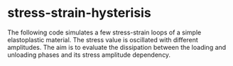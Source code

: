 # stress-strain-hysterisis
The following code simulates a few stress-strain loops of a simple elastoplastic material. The stress value is oscillated with different amplitudes. The aim is to evaluate the dissipation between the loading and unloading phases and its stress amplitude dependency.
